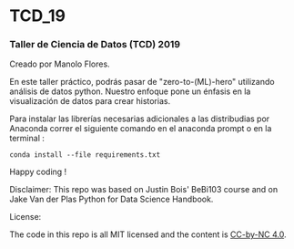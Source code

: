 # TCD_19
### Taller de Ciencia de Datos (TCD) 2019

Creado por Manolo Flores.

En este taller práctico, podrás pasar de "zero-to-(ML)-hero" utilizando análisis de datos python. Nuestro enfoque pone un énfasis en la visualización de datos para crear historias. 

Para instalar las librerías necesarias adicionales a las distribudias por Anaconda correr el siguiente comando en el anaconda prompt o en la terminal : 

`conda install --file requirements.txt`

Happy coding ! 


Disclaimer:
This repo was based on Justin Bois' BeBi103 course and on Jake Van der Plas Python for Data Science Handbook. 

License: 

The code in this repo is all MIT licensed and the content is [CC-by-NC 4.0](https://creativecommons.org/licenses/by-nc/4.0/). 
